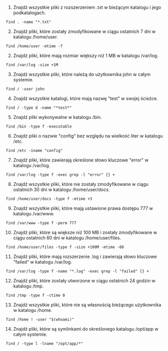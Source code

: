 1. Znajdź wszystkie pliki z rozszerzeniem .txt w bieżącym katalogu i jego podkatalogach.
```
find . -name "*.txt"
```

2. Znajdź pliki, które zostały zmodyfikowane w ciągu ostatnich 7 dni w katalogu /home/user.
```
find /home/user -mtime -7
```

2. Znajdź pliki, które mają rozmiar większy niż 1 MB w katalogu /var/log.
```
find /var/log -size +1M
```

3. Znajdź wszystkie pliki, które należą do użytkownika john w całym systemie.
```
find / -user john
```

4. Znajdź wszystkie katalogi, które mają nazwę "test" w swojej ścieżce.
```
find / -type d -name "*test*"
```

5. Znajdź pliki wykonywalne w katalogu /bin.
```
find /bin -type f -executable
```

6. Znajdź pliki o nazwie "config" bez względu na wielkość liter w katalogu /etc.
```
find /etc -iname "config"
```

7. Znajdź pliki, które zawierają określone słowo kluczowe "error" w katalogu /var/log.
```
find /var/log -type f -exec grep -l "error" {} +
```

8. Znajdź wszystkie pliki, które nie zostały zmodyfikowane w ciągu ostatnich 30 dni w katalogu /home/user/docs.
```
find /home/user/docs -type f -mtime +3
```

9. Znajdź wszystkie pliki, które mają ustawione prawa dostępu 777 w katalogu /var/www.
```
find /var/www -type f -perm 777
```

10. Znajdź pliki, które są większe niż 100 MB i zostały zmodyfikowane w ciągu ostatnich 60 dni w katalogu /home/user/files.
```
find /home/user/files -type f -size +100M -mtime -60
```

11. Znajdź pliki, które mają rozszerzenie .log i zawierają słowo kluczowe "failed" w katalogu /var/log.
```
find /var/log -type f -name "*.log" -exec grep -l "failed" {} +
```

12. Znajdź pliki, które zostały utworzone w ciągu ostatnich 24 godzin w katalogu /tmp.
```
find /tmp -type f -ctime 0
```

13. Znajdź wszystkie pliki, które nie są własnością bieżącego użytkownika w katalogu /home.
```
find /home ! -user "$(whoami)"
```

14. Znajdź pliki, które są symlinkami do określonego katalogu /opt/app w całym systemie.
```
find / -type l -lname "/opt/app/*"
```
